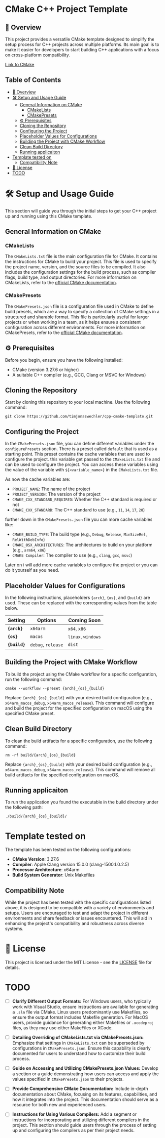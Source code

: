 # CMake C++ Project Template

## 🚀 Overview

This project provides a versatile CMake template designed to simplify the setup process for C++ projects across multiple platforms. Its main goal is to make it easier for developers to start building C++ applications with a focus on cross-platform compatibility.

[Link to CMake](https://cmake.org/cmake/help/latest/)

## Table of Contents

- [🚀 Overview](#-overview)
- [🛠️ Setup and Usage Guide](#️-setup-and-usage-guide)
  - [General Information on CMake](#general-information-on-cmake)
    - [CMakeLists](#cmakelists)
    - [CMakePresets](#cmakepresets)
  - [⚙️ Prerequisites](#️-prerequisites)
  - [Cloning the Repository](#cloning-the-repository)
  - [Configuring the Project](#configuring-the-project)
  - [Placeholder Values for Configurations](#placeholder-values-for-configurations)
  - [Building the Project with CMake Workflow](#building-the-project-with-cmake-workflow)
  - [Clean Build Directory](#clean-build-directory)
  - [Running applicaiton](#running-applicaiton)
- [Template tested on](#template-tested-on)
    - [Compatibility Note](#compatibility-note)
- [📝 License](#-license)
- [TODO](#todo)

# 🛠️ Setup and Usage Guide

This section will guide you through the initial steps to get your C++ project up and running using this CMake template.

## General Information on CMake

### CMakeLists

The `CMakeLists.txt` file is the main configuration file for CMake. It contains the instructions for CMake to build your project. This file is used to specify the project name, version, and the source files to be compiled. It also includes the configuration settings for the build process, such as compiler flags, build type, and output directories. For more information on CMakeLists, refer to the [official CMake documentation](https://cmake.org/cmake/help/latest/manual/cmake-language.7.html).

### CMakePresets

The `CMakePresets.json` file is a configuration file used in CMake to define build presets, which are a way to specify a collection of CMake settings in a structured and sharable format. This file is particularly useful for larger projects or when working in a team, as it helps ensure a consistent configuration across different environments. For more information on CMakePresets, refer to the [official CMake documentation](https://cmake.org/cmake/help/latest/manual/cmake-presets.7.html).

## ⚙️ Prerequisites

Before you begin, ensure you have the following installed:

* CMake (version 3.27.6 or higher)
* A suitable C++ compiler (e.g., GCC, Clang or MSVC for Windows)

## Cloning the Repository

Start by cloning this repository to your local machine. Use the following command:

```shell
git clone https://github.com/timjonaswechler/cpp-cmake-template.git
```

## Configuring the Project

In the `CMakePresets.json` file, you can define different variables under the `configurePresets` section. There is a preset called `default` that is used as a starting point. This preset contains the cache variables that are used to configure the project.
this variable get passed to the `CMakeLists.txt` file and can be used to configure the project. You can access these variables using the value of the variable with `${<variable_name>}` in the `CMakeLists.txt` file.

As now the cache variables are:

* `PROJECT_NAME`: The name of the project
* `PROJECT_VERSION`: The version of the project
* `CMAKE_CXX_STANDARD_REQUIRED`: Whether the C++ standard is required or not
* `CMAKE_CXX_STANDARD`: The C++ standard to use (e.g., `11`, `14`, `17`, `20`)

further down in the `CMakePresets.json` file you can more cache variables like:

* `CMAKE_BUILD_TYPE`: The build type (e.g., `Debug`, `Release`, `MinSizeRel`, `RelWithDebInfo`)
* `CMAKE_OSX_ARCHITECTURES`: The architectures to build on your platform (e.g., `arm64`, `x86`)
* `CMAKE Compiler`: The compiler to use (e.g., `clang`, `gcc`, `msvc`)

Later on i will add more cache variables to configure the project or you can do it yourself as you need.

## Placeholder Values for Configurations

In the following instructions, placeholders `{arch}`, `{os}`, and `{build}` are used. These can be replaced with the corresponding values from the table below.

| **Setting**     | **Options**      | **Coming Soon**  |
| --------------------- | ---------------------- | ---------------------- |
| **`{arch}`**  | `x64arm`             | `x64`, `x86`       |
| **`{os}`**    | `macos`              | `linux`, `windows` |
| **`{build}`** | `debug`, `release` | `dist`               |

## Building the Project with CMake Workflow

To build the project using the CMake workflow for a specific configuration, run the following command:

```shell
cmake --workflow --preset {arch}_{os}_{build}
```

Replace `{arch}_{os}_{build}` with your desired build configuration (e.g., `x64arm_macos_debug`, `x64arm_macos_release`). This command will configure and build the project for the specified configuration on macOS using the specified CMake preset.

## Clean Build Directory

To clean the build artifacts for a specific configuration, use the following command:

```shell
rm -rf build/{arch}_{os}_{build}
```

Replace `{arch}_{os}_{build}` with your desired build configuration (e.g., `x64arm_macos_debug`, `x64arm_macos_release`). This command will remove all build artifacts for the specified configuration on macOS.

## Running applicaiton

To run the application you found the executable in the build directory under the following path:

```shell
./build/{arch}_{os}_{build}/
```

# Template tested on

The template has been tested on the following configurations:

* **CMake Version**: 3.27.6
* **Compiler**: Apple Clang version 15.0.0 (clang-1500.1.0.2.5)
* **Processor Architecture**: x64arm
* **Build System Generator**: Unix Makefiles

## Compatibility Note

While the project has been tested with the specific configurations listed above, it is designed to be compatible with a variety of environments and setups. Users are encouraged to test and adapt the project in different environments and share feedback or issues encountered. This will aid in enhancing the project's compatibility and robustness across diverse systems.

# 📝 License

This project is licensed under the MIT License - see the [LICENSE](https://github.com/timjonaswechler/Chicken105/blob/main/LICENSE) file for details.

# TODO

* [ ] **Clarify Different Output Formats:** For Windows users, who typically work with Visual Studio, ensure instructions are available for generating a `.sln` file via CMake. Linux users predominantly use Makefiles, so ensure the output format includes Makefile generation. For MacOS users, provide guidance for generating either Makefiles or `.xcodeproj` files, as they may use either MakeFiles or XCode.
* [ ] **Detailing Overriding of CMakeLists.txt via CMakePresets.json:** Emphasize that settings in `CMakeLists.txt` can be superseded by configurations in `CMakePresets.json`. Ensure this capability is clearly documented for users to understand how to customize their build process.
* [ ] **Guide on Accessing and Utilizing CMakePresets.json Values:** Develop a section or a guide demonstrating how users can access and apply the values specified in `CMakePresets.json` to their projects.
* [ ] **Provide Comprehensive CMake Documentation:** Include in-depth documentation about CMake, focusing on its features, capabilities, and how it integrates into the project. This documentation should serve as a resource for both new and experienced users.
* [ ] **Instructions for Using Various Compilers:** Add a segment or instructions for incorporating and utilizing different compilers in the project. This section should guide users through the process of setting up and configuring the compilers as per their project needs.


